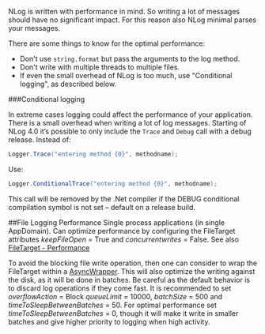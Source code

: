 NLog is written with performance in mind. So writing a lot of messages should have no significant impact. For this reason also NLog minimal parses your messages. 

There are some things to know for the optimal performance:

- Don't use `string.format` but pass the arguments to the log method. 
- Don't write with multiple threads to multiple files. 
- If even the small overhead of NLog is too much, use "Conditional logging", as described below.



###Conditional logging

In extreme cases logging could affect the performance of your application. There is a small overhead when writing a lot of log messages.
Starting of NLog 4.0 it’s possible to only include the `Trace` and `Debug` call with a debug release. 
Instead of:

```c#
Logger.Trace("entering method {0}", methodname);
```

Use:

```c#
Logger.ConditionalTrace("entering method {0}", methodname);
```

This call will be removed by the .Net compiler if the DEBUG conditional compilation symbol is not set – default on a release build.


##File Logging Performance
Single process applications (in single AppDomain). Can optimize performance by configuring the FileTarget attributes _keepFileOpen_ = True and _concurrentwrites_ = False. See also [FileTarget - Performance](../wiki/File-target#performance-tuning-options)

To avoid the blocking file write operation, then one can consider to wrap the FileTarget within a [AsyncWrapper](../wiki/AsyncWrapper-target). This will also optimize the writing against the disk, as it will be done in batches. Be careful as the default behavior is to discard log operations if they come fast. It is recommended to set _overflowAction_ = Block _queueLimit_ = 10000, _batchSize_ = 500 and _timeToSleepBetweenBatches_ = 50. For optimal performance set _timeToSleepBetweenBatches_ = 0, though it will make it write in smaller batches and give higher priority to logging when high activity.